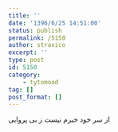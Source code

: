 ```yaml
---
title: ''
date: '1396/6/25 14:51:00'
status: publish
permalink: /5150
author: straxico
excerpt: ''
type: post
id: 5150
category:
    - tytomood
tag: []
post_format: []
---
```

از سر خود خبرم نیست ز بی پروایی